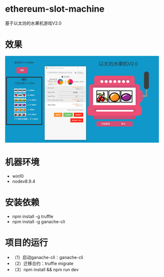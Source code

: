 # ethereum-slot-machine
基于以太坊的水果机游戏V2.0

# 效果
![](./demo.gif)

# 机器环境
- win10
- nodev8.9.4

# 安装依赖
- npm install -g truffle
- npm install -g ganache-cli

# 项目的运行
- （1）启动ganache-cli：ganache-cli
- （2）迁移合约：truffle migrate
- （3）npm install && npm run dev

